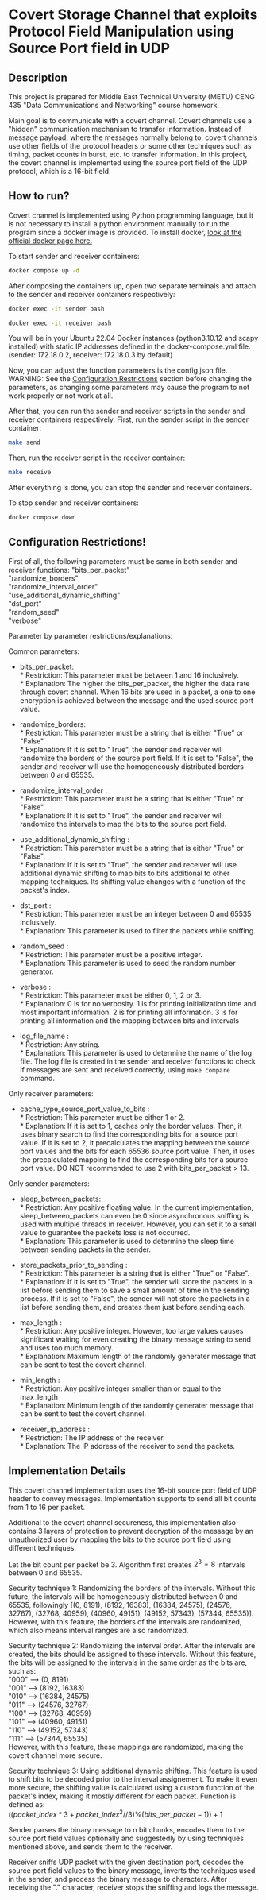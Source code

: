 # Covert Storage Channel that exploits Protocol Field Manipulation using Source Port field in UDP


## Description
This project is prepared for Middle East Technical University (METU) CENG 435 "Data Communications and Networking" course homework.

Main goal is to communicate with a covert channel. Covert channels use a "hidden" communication mechanism to transfer information. Instead of message payload, where the messages normally belong to, covert channels use other fields of the protocol headers or some other techniques such as timing, packet counts in burst, etc. to transfer information. In this project, the covert channel is implemented using the source port field of the UDP protocol, which is a 16-bit field.


## How to run?

Covert channel is implemented using Python programming language, but it is not necessary to install a python environment manually to run the program since a docker image is provided. To install docker, [look at the official docker page here.](https://docs.docker.com/get-docker/)

To start sender and receiver containers:
```sh
docker compose up -d
```

After composing the containers up, open two separate terminals and attach to the sender and receiver containers respectively:
```sh
docker exec -it sender bash
```

```sh
docker exec -it receiver bash
```

You will be in your Ubuntu 22.04 Docker instances (python3.10.12 and scapy installed) with static IP addresses defined in the docker-compose.yml file. (sender: 172.18.0.2, receiver: 172.18.0.3 by default)

Now, you can adjust the function parameters is the config.json file. WARNING: See the [Configuration Restrictions](#configuration-restrictions) section before changing the parameters, as changing some parameters may cause the program to not work properly or not work at all.

After that, you can run the sender and receiver scripts in the sender and receiver containers respectively. First, run the sender script in the sender container:

```sh
make send
```

Then, run the receiver script in the receiver container:
```sh
make receive
```

After everything is done, you can stop the sender and receiver containers.


To stop sender and receiver containers:
```sh
docker compose down
```


## Configuration Restrictions!

First of all, the following parameters must be same in both sender and receiver functions:
"bits_per_packet"\
"randomize_borders"\
"randomize_interval_order"\
"use_additional_dynamic_shifting"\
"dst_port"\
"random_seed"\
"verbose"

Parameter by parameter restrictions/explanations:

Common parameters:

* bits_per_packet: <br> * Restriction: This parameter must be between 1 and 16 inclusively. <br> * Explanation: The higher the bits_per_packet, the higher the data rate through covert channel. When 16 bits are used in a packet, a one to one encryption is achieved between the message and the used source port value.

* randomize_borders: <br> * Restriction: This parameter must be a string that is either "True" or "False". <br> * Explanation: If it is set to "True", the sender and receiver will randomize the borders of the source port field. If it is set to "False", the sender and receiver will use the homogeneously distributed borders between 0 and 65535.

* randomize_interval_order : <br> * Restriction: This parameter must be a string that is either "True" or "False". <br> * Explanation: If it is set to "True", the sender and receiver will randomize the intervals to map the bits to the source port field.

* use_additional_dynamic_shifting : <br> * Restriction: This parameter must be a string that is either "True" or "False". <br> * Explanation: If it is set to "True", the sender and receiver will use additional dynamic shifting to map bits to bits additional to other mapping techniques. Its shifting value changes with a function of the packet's index.

* dst_port : <br> * Restriction: This parameter must be an integer between 0 and 65535 inclusively. <br> * Explanation: This parameter is used to filter the packets while sniffing.

* random_seed : <br> * Restriction: This parameter must be a positive integer. <br> * Explanation: This parameter is used to seed the random number generator.

* verbose : <br> * Restriction: This parameter must be either 0, 1, 2 or 3. <br> * Explanation: 0 is for no verbosity. 1 is for printing initialization time and most important information. 2 is for printing all information. 3 is for printing all information and the mapping between bits and intervals

* log_file_name : <br> * Restriction: Any string. <br> * Explanation: This parameter is used to determine the name of the log file. The log file is created in the sender and receiver functions to check if messages are sent and received correctly, using ```make compare``` command.


Only receiver parameters:

* cache_type_source_port_value_to_bits : <br> * Restriction: This parameter must be either 1 or 2. <br> * Explanation: If it is set to 1, caches only the border values. Then, it uses binary search to find the corresponding bits for a source port value. If it is set to 2, it precalculates the mapping between the source port values and the bits for each 65536 source port value. Then, it uses the precalculated mapping to find the corresponding bits for a source port value. DO NOT recommended to use 2 with bits_per_packet > 13.


Only sender parameters:

* sleep_between_packets: <br> * Restriction: Any positive floating value. In the current implementation, sleep_between_packets can even be 0 since asynchronous sniffing is used with multiple threads in receiver. However, you can set it to a small value to guarantee the packets loss is not occurred. <br> * Explanation: This parameter is used to determine the sleep time between sending packets in the sender.

* store_packets_prior_to_sending : <br> * Restriction: This parameter is a string that is either "True" or "False". <br> * Explanation: If it is set to "True", the sender will store the packets in a list before sending them to save a small amount of time in the sending process. If it is set to "False", the sender will not store the packets in a list before sending them, and creates them just before sending each.

* max_length : <br> * Restriction: Any positive integer. However, too large values causes significant waiting for even creating the binary message string to send and uses too much memory. <br> * Explanation: Maximum length of the randomly generater message that can be sent to test the covert channel.

* min_length : <br> * Restriction: Any positive integer smaller than or equal to the max_length <br> * Explanation: Minimum length of the randomly generater message that can be sent to test the covert channel. 

* receiver_ip_address : <br> * Restriction: The IP address of the receiver. <br> * Explanation: The IP address of the receiver to send the packets.


## Implementation Details

This covert channel implementation uses the 16-bit source port field of UDP header to convey messages. Implementation supports to send all bit counts from 1 to 16 per packet.

Additional to the covert channel secureness, this implementation also contains 3 layers of protection to prevent decryption of the message by an unauthorized user by mapping the bits to the source port field using different techniques.

Let the bit count per packet be 3. Algorithm first creates $2^3 = 8$ intervals between 0 and 65535.

Security technique 1: Randomizing the borders of the intervals. Without this future, the intervals will be homogeneously distributed between 0 and 65535, followingly [(0, 8191), (8192, 16383), (16384, 24575), (24576, 32767), (32768, 40959), (40960, 49151), (49152, 57343), (57344, 65535)]. However, with this feature, the borders of the intervals are randomized, which also means interval ranges are also randomized.

Security technique 2: Randomizing the interval order. After the intervals are created, the bits should be assigned to these intervals. Without this feature, the bits will be assigned to the intervals in the same order as the bits are, such as:\
"000" --> (0, 8191)\
"001" --> (8192, 16383)\
"010" --> (16384, 24575)\
"011" --> (24576, 32767)\
"100" --> (32768, 40959)\
"101" --> (40960, 49151)\
"110" --> (49152, 57343)\
"111" --> (57344, 65535)\
However, with this feature, these mappings are randomized, making the covert channel more secure.

Security technique 3: Using additional dynamic shifting. This feature is used to shift bits to be decoded prior to the interval assignement. To make it even more secure, the shifting value is calculated using a custom function of the packet's index, making it mostly different for each packet. Function is defined as:\
$((packet\_index*3 + packet\_index^2//3) \% (bits\_per\_packet - 1)) + 1$


Sender parses the binary message to n bit chunks, encodes them to the source port field values optionally and suggestedly by using techniques mentioned above, and sends them to the receiver. 

Receiver sniffs UDP packet with the given destination port, decodes the source port field values to the binary message, inverts the techniques used in the sender, and process the binary message to characters. After receiving the "." character, receiver stops the sniffing and logs the message.